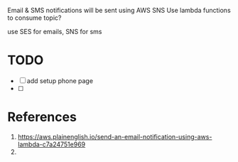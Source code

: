 Email & SMS notifications will be sent using AWS SNS
Use lambda functions to consume topic?

use SES for emails, SNS for sms

# TODO
- [ ] add setup phone page
- [ ] 

# References
1. https://aws.plainenglish.io/send-an-email-notification-using-aws-lambda-c7a24751e969
2. 